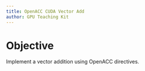 ```yaml
---
title: OpenACC CUDA Vector Add
author: GPU Teaching Kit
---
```


# Objective

Implement a vector addition using OpenACC directives.

